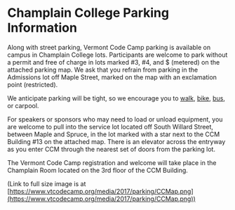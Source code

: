 # Champlain College Parking Information

Along with street parking, Vermont Code Camp parking is available on campus in Champlain College lots. Participants are welcome to park without a permit and free of charge in lots marked #3, #4, and $ (metered) on the attached parking map. We ask that you refrain from parking in the Admissions lot off Maple Street, marked on the map with an exclamation point (restricted).

We anticipate parking will be tight, so we encourage you to [walk](http://www.champlain.edu/current-students/campus-services/transportation-and-parking/walk), [bike](http://www.champlain.edu/current-students/campus-services/transportation-and-parking/bike), [bus](http://www.champlain.edu/current-students/campus-services/transportation-and-parking/bus), or carpool.

For speakers or sponsors who may need to load or unload equipment, you are welcome to pull into the service lot located off South Willard Street, between Maple and Spruce, in the lot marked with a star next to the CCM Building #13 on the attached map. There is an elevator across the entryway as you enter CCM through the nearest set of doors from the parking lot.

The Vermont Code Camp registration and welcome will take place in the Champlain Room located on the 3rd floor of the CCM Building.

(Link to full size image is at [https://www.vtcodecamp.org/media/2017/parking/CCMap.png](https://www.vtcodecamp.org/media/2017/parking/CCMap.png)) 
